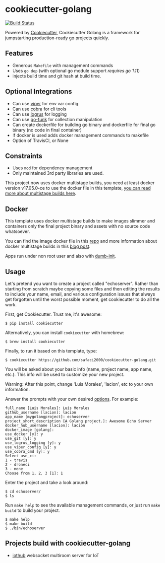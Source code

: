# cookiecutter-golang

[![Build Status](https://travis-ci.org/lacion/cookiecutter-golang.svg?branch=master)](https://travis-ci.org/lacion/cookiecutter-golang)

Powered by [Cookiecutter](https://github.com/audreyr/cookiecutter), Cookiecutter Golang is a framework for jumpstarting production-ready go projects quickly.

## Features

- Generous `Makefile` with management commands
- Uses `go dep` (with optional go module support *requires go 1.11*)
- injects build time and git hash at build time.

## Optional Integrations

- Can use [viper](https://github.com/spf13/viper) for env var config
- Can use [cobra](https://github.com/spf13/cobra) for cli tools
- Can use [logrus](https://github.com/sirupsen/logrus) for logging
- Can use [go-funk](https://github.com/thoas/go-funk) for collection manipulation
- Can create dockerfile for building go binary and dockerfile for final go binary (no code in final container)
- If docker is used adds docker management commands to makefile
- Option of TravisCI, or None

## Constraints

- Uses `mod` for dependency management
- Only maintained 3rd party libraries are used.

This project now uses docker multistage builds, you need at least docker version v17.05.0-ce to use the docker file in this template, [you can read more about multistage builds here](https://www.critiqus.com/post/multi-stage-docker-builds/).

## Docker

This template uses docker multistage builds to make images slimmer and containers only the final project binary and assets with no source code whatsoever.

You can find the image docker file in this [repo](https://github.com/lacion/alpine-golang-buildimage) and more information about docker multistage builds in this [blog post](https://www.critiqus.com/post/multi-stage-docker-builds/).

Apps run under non root user and also with [dumb-init](https://github.com/Yelp/dumb-init).

## Usage

Let's pretend you want to create a project called "echoserver". Rather than starting from scratch maybe copying 
some files and then editing the results to include your name, email, and various configuration issues that always 
get forgotten until the worst possible moment, get cookiecutter to do all the work.

First, get Cookiecutter. Trust me, it's awesome:
```console
$ pip install cookiecutter
```

Alternatively, you can install `cookiecutter` with homebrew:
```console
$ brew install cookiecutter
```

Finally, to run it based on this template, type:
```console
$ cookiecutter https://github.com/safaci2000/cookiecutter-golang.git
```

You will be asked about your basic info (name, project name, app name, etc.). This info will be used to customize your new project.

Warning: After this point, change 'Luis Morales', 'lacion', etc to your own information.

Answer the prompts with your own desired [options](). For example:
```console
full_name [Luis Morales]: Luis Morales
github_username [lacion]: lacion
app_name [mygolangproject]: echoserver
project_short_description [A Golang project.]: Awesome Echo Server
docker_hub_username [lacion]: lacion
docker_image [golang]: 
use_docker [y]: y
use_git [y]: y
use_logrus_logging [y]: y
use_viper_config [y]: y
use_cobra_cmd [y]: y
Select use_ci:
1 - travis
2 - droneci
3 - none
Choose from 1, 2, 3 [1]: 1
```

Enter the project and take a look around:
```console
$ cd echoserver/
$ ls
```

Run `make help` to see the available management commands, or just run `make build` to build your project.
```console
$ make help
$ make build
$ ./bin/echoserver
```

## Projects build with cookiecutter-golang

- [iothub](https://github.com/lacion/iothub) websocket multiroom server for IoT
